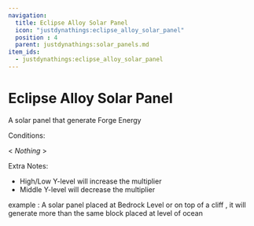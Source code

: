```yaml
---
navigation:
  title: Eclipse Alloy Solar Panel
  icon: "justdynathings:eclipse_alloy_solar_panel"
  position : 4
  parent: justdynathings:solar_panels.md
item_ids:
  - justdynathings:eclipse_alloy_solar_panel
---
```


# Eclipse Alloy Solar Panel

A solar panel that generate Forge Energy

Conditions:

< *Nothing* >

Extra Notes:
- High/Low Y-level will increase the multiplier
- Middle Y-level will decrease the multiplier

example : A solar panel placed at Bedrock Level or on top of a cliff , it will generate more than the same block placed at level of ocean

<BlockImage id="justdynathings:eclipse_alloy_solar_panel" scale="4.0"/>

<RecipeFor id="justdynathings:eclipse_alloy_solar_panel" />